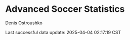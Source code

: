 # Advanced Soccer Statistics
Denis Ostroushko

<!-- gfm -->

Last successful data update: 2025-04-04 02:17:19 CST
